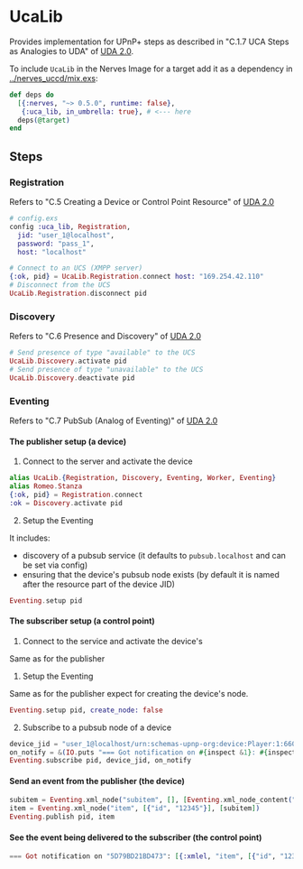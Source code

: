 # UcaLib

Provides implementation for UPnP+ steps as described in 
"C.1.7 UCA Steps as Analogies to UDA" of [UDA 2.0]. 

To include `UcaLib` in the Nerves Image for a target add it as a dependency
in [../nerves_uccd/mix.exs](../nerves_uccd/mix.exs):

```elixir
def deps do
  [{:nerves, "~> 0.5.0", runtime: false},
   {:uca_lib, in_umbrella: true}, # <--- here
  deps(@target)
end
```

## Steps

### Registration

Refers to "C.5 Creating a Device or Control Point Resource" of [UDA 2.0]

```elixir
# config.exs
config :uca_lib, Registration,
  jid: "user_1@localhost",
  password: "pass_1",
  host: "localhost"
```

```elixir
# Connect to an UCS (XMPP server)
{:ok, pid} = UcaLib.Registration.connect host: "169.254.42.110"
# Disconnect from the UCS
UcaLib.Registration.disconnect pid
```

### Discovery

Refers to "C.6 Presence and Discovery" of [UDA 2.0]

```elixir
# Send presence of type "available" to the UCS
UcaLib.Discovery.activate pid
# Send presence of type "unavailable" to the UCS
UcaLib.Discovery.deactivate pid
```

### Eventing

Refers to "C.7 PubSub (Analog of Eventing)" of [UDA 2.0]

#### The publisher setup (a device)

1. Connect to the server and activate the device

```elixir
alias UcaLib.{Registration, Discovery, Eventing, Worker, Eventing}
alias Romeo.Stanza
{:ok, pid} = Registration.connect
:ok = Discovery.activate pid
```

2. Setup the Eventing

It includes:

* discovery of a pubsub service (it defaults to `pubsub.localhost` and can be set
via config) 
* ensuring that the device's pubsub node exists (by default it is named after 
the resource part of the device JID) 


```elixir
Eventing.setup pid
```

#### The subscriber setup (a control point)

1. Connect to the service and activate the device's

Same as for the publisher

1. Setup the Eventing

Same as for the publisher expect for creating the device's node.

```elixir
Eventing.setup pid, create_node: false
```

2. Subscribe to a pubsub node of a device

```elixir
device_jid = "user_1@localhost/urn:schemas-upnp-org:device:Player:1:6603896f-1d42-450b-8a84-0ee323fcacb8"
on_notify = &(IO.puts "=== Got notification on #{inspect &1}: #{inspect &2}")
Eventing.subscribe pid, device_jid, on_notify 
```

#### Send an event from the publisher (the device)

```elixir
subitem = Eventing.xml_node("subitem", [], [Eventing.xml_node_content("hello")])
item = Eventing.xml_node("item", [{"id", "12345"}], [subitem])
Eventing.publish pid, item
```

#### See the event being delivered to the subscriber (the control point)

```elixir
=== Got notification on "5D79BD21BD473": [{:xmlel, "item", [{"id", "12345"}], [{:xmlel, "subitem", [], [xmlcdata: "hello"]}]}]
```

[UDA 2.0]: http://upnp.org/specs/arch/UPnP-arch-DeviceArchitecture-v2.0.pdf


